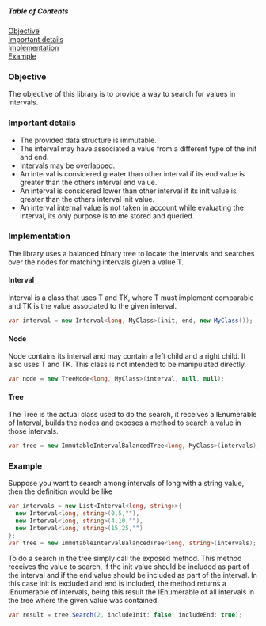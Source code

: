 ##### Table of Contents  
[Objective](#Objective)  
[Important details](#ImportantDetails)  
[Implementation](#Implementation)  
[Example](#Example)  

### Objective  
The objective of this library is to provide a way to search for values in intervals.
<a name="ImportantDetails"/>
### Important details  
* The provided data structure is immutable.
* The interval may have associated a value from a different type of the init and end.
* Intervals may be overlapped.
* An interval is considered greater than other interval if its end value is greater than the others interval end value.
* An interval is considered lower than other interval if its init value is greater than the others interval init value.
* An interval internal value is not taken in account while evaluating the interval, its only purpose is to me stored and queried.
  
### Implementation  
The library uses a balanced binary tree to locate the intervals and searches over the nodes for matching intervals given a value T.
#### Interval
Interval is a class that uses T and TK, where T must implement comparable and TK is the value associated to the given interval.
```c#
var interval = new Interval<long, MyClass>(init, end, new MyClass());
```
#### Node
Node contains its interval and may contain a left child and a right child. It also uses T and TK. This class is not intended to be manipulated directly.
```c#
var node = new TreeNode<long, MyClass>(interval, null, null);
```
#### Tree
The Tree is the actual class used to do the search, it receives a IEnumerable of Interval, builds the nodes and exposes a method to search a value in those intervals.
```c#
var tree = new ImmutableIntervalBalancedTree<long, MyClass>(intervals);
```

### Example
Suppose you want to search among intervals of long with a string value, then the definition would be like
```c#
var intervals = new List<Interval<long, string>>{
  new Interval<long, string>(0,5,""),
  new Interval<long, string>(4,10,""),
  new Interval<long, string>(15,25,"")
};
var tree = new ImmutableIntervalBalancedTree<long, string>(intervals);
```
To do a search in the tree simply call the exposed method. This method receives the value to search, if the init value should be included as part of the interval and if the end value should be included as part of the interval. In this case init is excluded and end is included, the method returns a IEnumerable of intervals, being this result the IEnumerable of all intervals in the tree where the given value was contained.
```c#
var result = tree.Search(2, includeInit: false, includeEnd: true);
```

